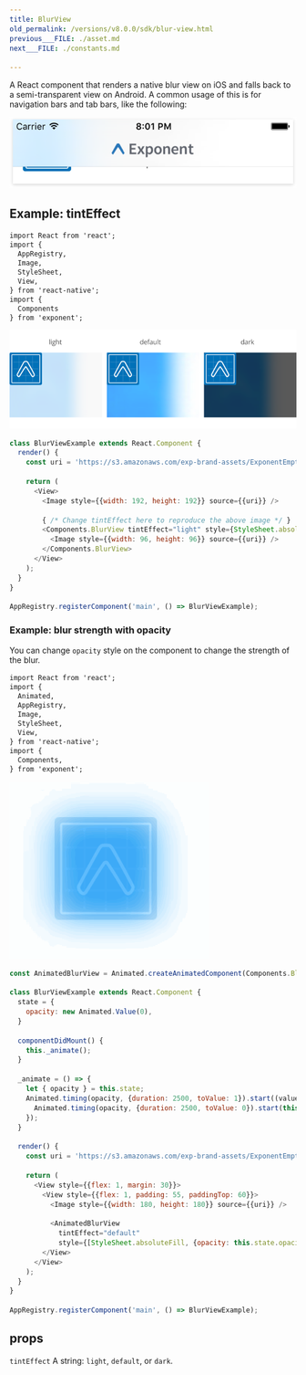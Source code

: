 ```yaml
---
title: BlurView
old_permalink: /versions/v8.0.0/sdk/blur-view.html
previous___FILE: ./asset.md
next___FILE: ./constants.md

---
```


A React component that renders a native blur view on iOS and falls back to a semi-transparent view on Android. A common usage of this is for navigation bars and tab bars, like the following:

![](./nav-bar-blur.png)

## Example: tintEffect


    import React from 'react';
    import {
      AppRegistry,
      Image,
      StyleSheet,
      View,
    } from 'react-native';
    import {
      Components
    } from 'exponent';

![](./tint-effect-example.png)

```javascript
class BlurViewExample extends React.Component {
  render() {
    const uri = 'https://s3.amazonaws.com/exp-brand-assets/ExponentEmptyManifest_192.png';

    return (
      <View>
        <Image style={{width: 192, height: 192}} source={{uri}} />

        { /* Change tintEffect here to reproduce the above image */ }
        <Components.BlurView tintEffect="light" style={StyleSheet.absoluteFill}>
          <Image style={{width: 96, height: 96}} source={{uri}} />
        </Components.BlurView>
      </View>
    );
  }
}

AppRegistry.registerComponent('main', () => BlurViewExample);
```

### Example: blur strength with opacity

You can change `opacity` style on the component to change the strength of the blur.


    import React from 'react';
    import {
      Animated,
      AppRegistry,
      Image,
      StyleSheet,
      View,
    } from 'react-native';
    import {
      Components,
    } from 'exponent';

![](./blur-opacity-example.gif)

```javascript
const AnimatedBlurView = Animated.createAnimatedComponent(Components.BlurView);

class BlurViewExample extends React.Component {
  state = {
    opacity: new Animated.Value(0),
  }

  componentDidMount() {
    this._animate();
  }

  _animate = () => {
    let { opacity } = this.state;
    Animated.timing(opacity, {duration: 2500, toValue: 1}).start((value) => {
      Animated.timing(opacity, {duration: 2500, toValue: 0}).start(this._animate);
    });
  }

  render() {
    const uri = 'https://s3.amazonaws.com/exp-brand-assets/ExponentEmptyManifest_192.png';

    return (
      <View style={{flex: 1, margin: 30}}>
        <View style={{flex: 1, padding: 55, paddingTop: 60}}>
          <Image style={{width: 180, height: 180}} source={{uri}} />

          <AnimatedBlurView
            tintEffect="default"
            style={[StyleSheet.absoluteFill, {opacity: this.state.opacity}]} />
        </View>
      </View>
    );
  }
}

AppRegistry.registerComponent('main', () => BlurViewExample);
```

## props

 `tintEffect`
A string: `light`, `default`, or `dark`.
